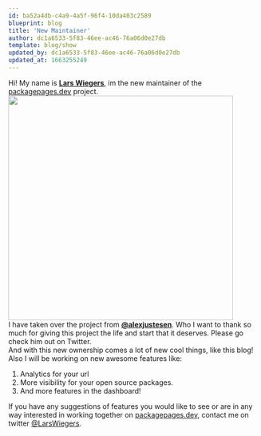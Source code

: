 ```yaml
---
id: ba52a4db-c4a9-4a5f-96f4-10da403c2589
blueprint: blog
title: 'New Maintainer'
author: dc1a6533-5f83-46ee-ac46-76a06d0e27db
template: blog/show
updated_by: dc1a6533-5f83-46ee-ac46-76a06d0e27db
updated_at: 1663255249
---
```

<div class="flex items-center justify-center flex-col md:flex-row">
    <div class="py-4 md:py-0 md:pr-16">
        Hi! My name is <a href="https://twitter.com/LarsWiegers" class="underline"><b>Lars Wiegers</b></a>, 
        im the new maintainer of the <a href="https://packagepages.dev" class="underline">packagepages.dev</a> project.
    </div>
    <div>
        <a href="https://twitter.com/LarsWiegers" class="float-right">
            <img src="/assets/profile-pic-lars.jpg" class="rounded-full" style="width: 450px;">
        </a>
    </div>
</div>

<div class="text-left pt-8">
    I have taken over the project from <a href="https://twitter.com/alexjustesen" class="underline"><b>@alexjustesen</b></a>. 
    Who I want to thank so much for giving this project the life and start that it deserves.
    Please go check him out on Twitter. 
</div>

<div class="text-left pt-8">
    And with this new ownership comes a lot of new cool things, like this blog!
</div>

<div class="text-left pt-8">
    Also I will be working on new awesome features like:
    <ol class="mt-4 list-disc ml-5">
        <li>
            Analytics for your url
        </li>
        <li>
            More visibility for your open source packages.
        </li>
        <li>
            And more features in the dashboard!
        </li>
    </ol>
    <p class="pt-8">
        If you have any suggestions of features you would like to see or are 
        in any way interested in working together on <a href="https://packagepages.dev" class="underline">packagepages.dev</a>, contact me on twitter <a href="https://twitter.com/LarsWiegers" class="underline">@LarsWiegers</a>.
    </p> 
</div>
